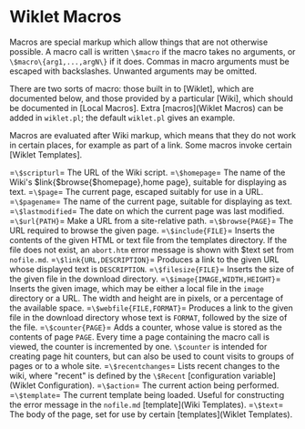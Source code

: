 # Wiklet Macros

Macros are special markup which allow things that are not otherwise possible. A macro call is written `\$macro` if the macro takes no arguments, or `\$macro\{arg1,...,argN\}` if it does. Commas in macro arguments must be escaped with backslashes. Unwanted arguments may be omitted.

There are two sorts of macro: those built in to [Wiklet], which are documented below, and those provided by a particular [Wiki], which should be documented in [Local Macros]. Extra [macros](Wiklet Macros) can be added in `wiklet.pl`; the default `wiklet.pl` gives an example.

Macros are evaluated after Wiki markup, which means that they do not work in certain places, for example as part of a link. Some macros invoke certain [Wiklet Templates].

=`\$scripturl`=
    The URL of the Wiki script.
=`\$homepage`=
    The name of the Wiki's $link{$browse{$homepage},home page}, suitable for displaying as text.
=`\$page`=
    The current page, escaped suitably for use in a URL.
=`\$pagename`=
    The name of the current page, suitable for displaying as text.
=`\$lastmodified`=
    The date on which the current page was last modified.
=`\$url{PATH}`=
    Make a URL from a site-relative path.
=`\$browse{PAGE}`=
    The URL required to browse the given page.
=`\$include{FILE}`=
    Inserts the contents of the given HTML or text file from the templates directory. If the file does not exist, an `abort.htm` error message is shown with \$text set from `nofile.md`.
=`\$link{URL,DESCRIPTION}`=
    Produces a link to the given URL whose displayed text is `DESCRIPTION`.
=`\$filesize{FILE}`=
    Inserts the size of the given file in the download directory.
=`\$image{IMAGE,WIDTH,HEIGHT}`=
    Inserts the given image, which may be either a local file in the `image` directory or a URL. The width and height are in pixels, or a percentage of the available space.
=`\$webfile{FILE,FORMAT}`=
    Produces a link to the given file in the download directory whose text is `FORMAT`, followed by the size of the file.
=`\$counter{PAGE}`=
    Adds a counter, whose value is stored as the contents of page `PAGE`. Every time a page containing the macro call is viewed, the counter is incremented by one. `\$counter` is intended for creating page hit counters, but can also be used to count visits to groups of pages or to a whole site.
=`\$recentchanges`=
    Lists recent changes to the wiki, where "recent" is defined by the `\$Recent` [configuration variable](Wiklet Configuration).
=`\$action`=
    The current action being performed.
=`\$template`=
    The current template being loaded. Useful for constructing the error message in the `nofile.md` [template](Wiki Templates).
=`\$text`=
    The body of the page, set for use by certain [templates](Wiklet Templates).
